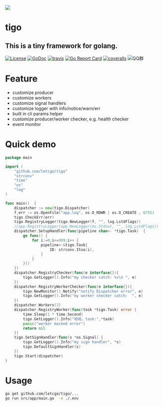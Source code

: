 ![](http://ww1.sinaimg.cn/large/7c998145ly1fte3roqfhij205k05k3yb.jpg)



# tigo
## This is a tiny framework for golang.


[![License](https://img.shields.io/:license-apache%202-blue.svg)](https://opensource.org/licenses/Apache-2.0) [![GoDoc](https://godoc.org/github.com/letcgo/tigo?status.png)](http://godoc.org/github.com/letcgo/tigo)  [![travis](https://travis-ci.org/letcgo/tigo.svg?branch=master)](https://travis-ci.org/letcgo/tigo) [![Go Report Card](https://goreportcard.com/badge/github.com/letcgo/tigo)](https://goreportcard.com/report/github.com/letcgo/tigo) [![coveralls](https://coveralls.io/repos/letcgo/tigo/badge.svg?branch=master&service=github)](https://coveralls.io/github/letcgo/tigo?branch=master) 
![QQ群](https://img.shields.io/:QQ%E7%BE%A4-828486848-blue.svg)

# Feature
- customize producer
- customize workers
- customize signal handlers
- customize logger with info/notice/warn/err
- built in cli params helper
- customize producer/worker checker, e.g. health checker
- event monitor

# Quick demo

```go
package main

import (
	"github.com/letcgo/tigo"
	"strconv"
	"time"
	"os"
	"log"
)

func main()  {
	dispatcher := new(tigo.Dispatcher)
	f,err := os.OpenFile("app.log", os.O_RDWR | os.O_CREATE , 0755)
	tigo.CheckErr(err)
	tigo.RegistryLogger(tigo.NewLogger(f, "", log.LstdFlags))
	//app.RegistryLogger(app.NewLogger(os.Stdout, "", log.LstdFlags))
	dispatcher.SetupHandler(func(pipeline chan<- *tigo.Task)  {
		go func() {
			for i:=0;i<=999;i++ {
				pipeline<-&tigo.Task{
					ID: strconv.Itoa(i),
				}
			}
		}()
	})
	dispatcher.RegistryChecker(func(e interface{}){
		tigo.GetLogger().Info("my checker catch: %v\n ", e)
	})
	dispatcher.RegistryWorkerChecker(func(e interface{}){
		tigo.NewMonitor().Notify("notify Dispatcher error", e)
		tigo.GetLogger().Info("my worker checker catch:  ", e)
	})
	dispatcher.Workers(3)
	dispatcher.RegistryWorker(func(task *tigo.Task) error {
		time.Sleep(1 * time.Second)
		tigo.GetLogger().Info("哈哈，task:",*task)
		panic("worker mocked error")
		return nil
	})
	tigo.SetSignHandler(func(s *os.Signal) {
		tigo.GetLogger().Info("my sign handler", *s)
		tigo.DefaultSignHandler(s)
	})
	tigo.Start(dispatcher)
}
```


# Usage
```bash
go get github.com/letcgo/tigo/...
go run src/app/main.go  -e ./.env
```

